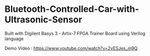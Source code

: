 # Bluetooth-Controlled-Car-with-Ultrasonic-Sensor
Built with Digilent Basys 3 - Artix-7 FPGA Trainer Board using Verilog language

Demo Video : https://www.youtube.com/watch?v=2vESJes_m9Q
